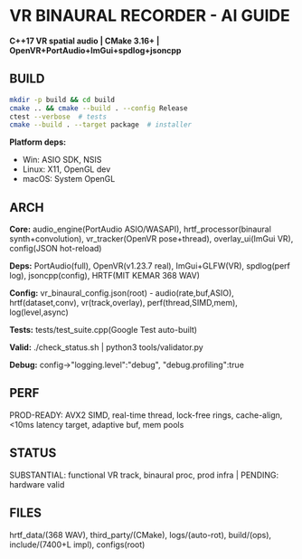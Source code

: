 # VR BINAURAL RECORDER - AI GUIDE
**C++17 VR spatial audio | CMake 3.16+ | OpenVR+PortAudio+ImGui+spdlog+jsoncpp**

## BUILD
```bash
mkdir -p build && cd build
cmake .. && cmake --build . --config Release
ctest --verbose  # tests
cmake --build . --target package  # installer
```

**Platform deps:**
- Win: ASIO SDK, NSIS
- Linux: X11, OpenGL dev
- macOS: System OpenGL

## ARCH
**Core:** audio_engine(PortAudio ASIO/WASAPI), hrtf_processor(binaural synth+convolution), vr_tracker(OpenVR pose+thread), overlay_ui(ImGui VR), config(JSON hot-reload)

**Deps:** PortAudio(full), OpenVR(v1.23.7 real), ImGui+GLFW(VR), spdlog(perf log), jsoncpp(config), HRTF(MIT KEMAR 368 WAV)

**Config:** vr_binaural_config.json(root) - audio(rate,buf,ASIO), hrtf(dataset,conv), vr(track,overlay), perf(thread,SIMD,mem), log(level,async)

**Tests:** tests/test_suite.cpp(Google Test auto-built)

**Valid:** ./check_status.sh | python3 tools/validator.py

**Debug:** config→"logging.level":"debug", "debug.profiling":true

## PERF
PROD-READY: AVX2 SIMD, real-time thread, lock-free rings, cache-align, <10ms latency target, adaptive buf, mem pools

## STATUS
SUBSTANTIAL: functional VR track, binaural proc, prod infra | PENDING: hardware valid

## FILES
hrtf_data/(368 WAV), third_party/(CMake), logs/(auto-rot), build/(ops), include/(7400+L impl), configs(root)
